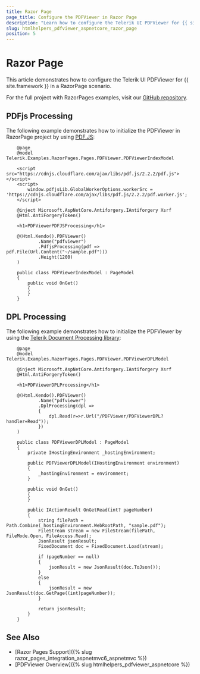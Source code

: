 ```yaml
---
title: Razor Page
page_title: Configure the PDFViewer in Razor Page
description: "Learn how to configure the Telerik UI PDFViewer for {{ site.framework }} in RazorPages scenario."
slug: htmlhelpers_pdfviewer_aspnetcore_razor_page
position: 5
---
```


# Razor Page

This article demonstrates how to configure the Telerik UI PDFViewer for {{ site.framework }} in a RazorPage scenario.

For the full project with RazorPages examples, visit our [GitHub repository](https://github.com/telerik/ui-for-aspnet-core-examples/tree/master/Telerik.Examples.RazorPages).

## PDFjs Processing

The following example demonstrates how to initialize the PDFViewer in RazorPage project by using [PDF.JS](https://mozilla.github.io/pdf.js/):

```tab-HtmlHelper(csthml)
    @page
    @model Telerik.Examples.RazorPages.Pages.PDFViewer.PDFViewerIndexModel

    <script src="https://cdnjs.cloudflare.com/ajax/libs/pdf.js/2.2.2/pdf.js"></script>
    <script>
        window.pdfjsLib.GlobalWorkerOptions.workerSrc = 'https://cdnjs.cloudflare.com/ajax/libs/pdf.js/2.2.2/pdf.worker.js';
    </script>

    @inject Microsoft.AspNetCore.Antiforgery.IAntiforgery Xsrf
    @Html.AntiForgeryToken()

    <h1>PDFViewerPDFJSProcessing</h1>

    @(Html.Kendo().PDFViewer()
            .Name("pdfviewer")
            .PdfjsProcessing(pdf => pdf.File(Url.Content("~/sample.pdf")))
            .Height(1200)
    )
```
```tab-PageModel(cshtml.cs)      
	public class PDFViewerIndexModel : PageModel
    {
        public void OnGet()
        {
        }
    }
```

## DPL Processing

The following example demonstrates how to initialize the PDFViewer by using the [Telerik Document Processing library](https://docs.telerik.com/devtools/document-processing/introduction):

```tab-HtmlHelper(csthml)
    @page
    @model Telerik.Examples.RazorPages.Pages.PDFViewer.PDFViewerDPLModel

    @inject Microsoft.AspNetCore.Antiforgery.IAntiforgery Xsrf
    @Html.AntiForgeryToken()

    <h1>PDFViewerDPLProcessing</h1>

    @(Html.Kendo().PDFViewer()
            .Name("pdfviewer")
            .DplProcessing(dpl =>
            {
                dpl.Read(r=>r.Url("/PDFViewer/PDFViewerDPL?handler=Read"));
            })
    )
```
```tab-PageModel(cshtml.cs)      
	public class PDFViewerDPLModel : PageModel
    {
        private IHostingEnvironment _hostingEnvironment;

        public PDFViewerDPLModel(IHostingEnvironment environment)
        {
            _hostingEnvironment = environment;
        }

        public void OnGet()
        {
        }

        public IActionResult OnGetRead(int? pageNumber)
        {
            string filePath = Path.Combine(_hostingEnvironment.WebRootPath, "sample.pdf");
            FileStream stream = new FileStream(filePath, FileMode.Open, FileAccess.Read);
            JsonResult jsonResult;
            FixedDocument doc = FixedDocument.Load(stream);

            if (pageNumber == null)
            {
                jsonResult = new JsonResult(doc.ToJson());
            }
            else
            {
                jsonResult = new JsonResult(doc.GetPage((int)pageNumber));
            }

            return jsonResult;
        }
    }
```

## See Also

* [Razor Pages Support]({% slug razor_pages_integration_aspnetmvc6_aspnetmvc %})
* [PDFViewer Overview]({% slug htmlhelpers_pdfviewer_aspnetcore %})